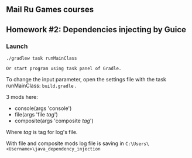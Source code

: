## Mail Ru Games courses
## Homework #2: Dependencies injecting by Guice
### Launch
```shell
./gradlew task runMainClass
```
`Or start program using task panel of Gradle.`

To change the input parameter, open the settings file with the task runMainClass: `build.gradle` .

3 mods here:
+ console(args 'console')
+ file(args 'file *tag*')
+ composite(args 'composite *tag*')

Where *tag* is tag for log's file.

With file and composite mods log file is saving in `C:\Users\<Username>\java_dependency_injection`